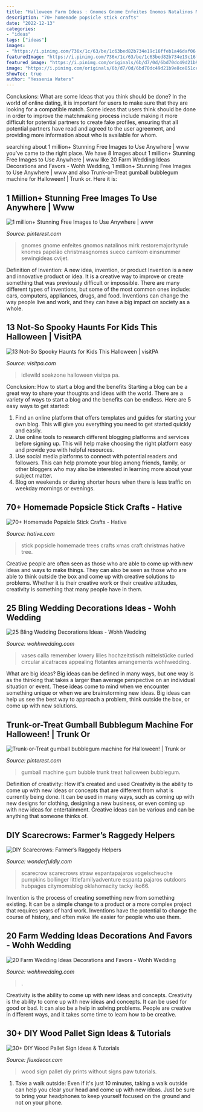```yaml
---
title: "Halloween Farm Ideas : Gnomes Gnome Enfeites Gnomos Natalinos Mirk Restoremajorityrule Knomes Papelão Christmasgnomes Sueco Camkom Einsnummer Sewingideas Cvijet"
description: "70+ homemade popsicle stick crafts"
date: "2022-12-13"
categories:
- "ideas"
tags: ["ideas"]
images:
- "https://i.pinimg.com/736x/1c/63/be/1c63bed82b734e19c16ffeb1a46daf06.jpg"
featuredImage: "https://i.pinimg.com/736x/1c/63/be/1c63bed82b734e19c16ffeb1a46daf06.jpg"
featured_image: "https://i.pinimg.com/originals/6b/d7/0d/6bd70dc49d21b9e8ce851ce33e5a358b.png"
image: "https://i.pinimg.com/originals/6b/d7/0d/6bd70dc49d21b9e8ce851ce33e5a358b.png"
ShowToc: true
author: "Yessenia Waters"
---
```



Conclusions: What are some Ideas that you think should be done?
In the world of online dating, it is important for users to make sure that they are looking for a compatible match. Some ideas that users think should be done in order to improve the matchmaking process include making it more difficult for potential partners to create fake profiles, ensuring that all potential partners have read and agreed to the user agreement, and providing more information about who is available for whom.

	

		
searching about 1 million+ Stunning Free Images to Use Anywhere | www you've came to the right place. We have 8 Images about 1 million+ Stunning Free Images to Use Anywhere | www like 20 Farm Wedding Ideas Decorations and Favors - Wohh Wedding, 1 million+ Stunning Free Images to Use Anywhere | www and also Trunk-or-Treat gumball bubblegum machine for Halloween! | Trunk or. Here it is:
		
    
## 1 Million+ Stunning Free Images To Use Anywhere | Www

<img loading=lazy src="https://i.pinimg.com/originals/6b/d7/0d/6bd70dc49d21b9e8ce851ce33e5a358b.png" onerror="this.onerror=null;this.src='https://tse1.mm.bing.net/th?id=OIP.wsf-mDJlUhe9ocZ4xky0ogHaJ3&amp;pid=15.1';" alt="1 million+ Stunning Free Images to Use Anywhere | www">

_Source: pinterest.com_

>gnomes gnome enfeites gnomos natalinos mirk restoremajorityrule knomes papelão christmasgnomes sueco camkom einsnummer sewingideas cvijet. 

	

Definition of Invention: A new idea, invention, or product
Invention is a new and innovative product or idea. It is a creative way to improve or create something that was previously difficult or impossible. There are many different types of inventions, but some of the most common ones include: cars, computers, appliances, drugs, and food. Inventions can change the way people live and work, and they can have a big impact on society as a whole.

    
## 13 Not-So Spooky Haunts For Kids This Halloween | VisitPA

<img loading=lazy src="https://www.visitpa.com/sites/default/files/2019-10/LHVB---Idlewild-and-SoakZone&#039;s-HallowBoo!-(4).jpg" onerror="this.onerror=null;this.src='https://tse2.mm.bing.net/th?id=OIP._kUYzasKy_kjweE02-C40gHaE6&amp;pid=15.1';" alt="13 Not-So Spooky Haunts for Kids This Halloween | visitPA">

_Source: visitpa.com_

>idlewild soakzone halloween visitpa pa. 

	

Conclusion: How to start a blog and the benefits
Starting a blog can be a great way to share your thoughts and ideas with the world. There are a variety of ways to start a blog and the benefits can be endless. Here are 5 easy ways to get started:
1. Find an online platform that offers templates and guides for starting your own blog. This will give you everything you need to get started quickly and easily.
2. Use online tools to research different blogging platforms and services before signing up. This will help make choosing the right platform easy and provide you with helpful resources.
3. Use social media platforms to connect with potential readers and followers. This can help promote your blog among friends, family, or other bloggers who may also be interested in learning more about your subject matter.
4. Blog on weekends or during shorter hours when there is less traffic on weekday mornings or evenings.

    
## 70+ Homemade Popsicle Stick Crafts - Hative

<img loading=lazy src="https://hative.com/wp-content/uploads/2014/03/popsicle-stick-crafts/32-homemade-stick-xmas-trees.jpg" onerror="this.onerror=null;this.src='https://tse4.mm.bing.net/th?id=OIP.JZRz7CxAiLv8Bw2krOikDgHaEn&amp;pid=15.1';" alt="70+ Homemade Popsicle Stick Crafts - Hative">

_Source: hative.com_

>stick popsicle homemade trees crafts xmas craft christmas hative tree. 

	

Creative people are often seen as those who are able to come up with new ideas and ways to make things. They can also be seen as those who are able to think outside the box and come up with creative solutions to problems. Whether it is their creative work or their creative attitudes, creativity is something that many people have in them.

    
## 25 Bling Wedding Decorations Ideas - Wohh Wedding

<img loading=lazy src="http://wohhwedding.com/wp-content/uploads/2016/05/Bling-Centerpieces-Wedding-Decorations.jpg" onerror="this.onerror=null;this.src='https://tse4.mm.bing.net/th?id=OIP.fv3IawSUItHIPARNlMOOtQHaLH&amp;pid=15.1';" alt="25 Bling Wedding Decorations Ideas - Wohh Wedding">

_Source: wohhwedding.com_

>vases calla remember lowery lilies hochzeitstisch mittelstücke curled circular alcatraces appealing flotantes arrangements wohhwedding. 

	

What are big ideas?
Big ideas can be defined in many ways, but one way is as the thinking that takes a larger than average perspective on an individual situation or event. These ideas come to mind when we encounter something unique or when we are brainstorming new ideas. Big ideas can help us see the best way to approach a problem, think outside the box, or come up with new solutions.

    
## Trunk-or-Treat Gumball Bubblegum Machine For Halloween! | Trunk Or

<img loading=lazy src="https://i.pinimg.com/736x/1c/63/be/1c63bed82b734e19c16ffeb1a46daf06.jpg" onerror="this.onerror=null;this.src='https://tse2.mm.bing.net/th?id=OIP.9ycRIBewEwVcSPlSfbqbkAHaKP&amp;pid=15.1';" alt="Trunk-or-Treat gumball bubblegum machine for Halloween! | Trunk or">

_Source: pinterest.com_

>gumball machine gum bubble trunk treat halloween bubblegum. 

	

Definition of creativity: How it's created and used
Creativity is the ability to come up with new ideas or concepts that are different from what is currently being done. It can be used in many ways, such as coming up with new designs for clothing, designing a new business, or even coming up with new ideas for entertainment. Creative ideas can be various and can be anything that someone thinks of.

    
## DIY Scarecrows: Farmer’s Raggedy Helpers

<img loading=lazy src="https://cdn.wonderfuldiy.com/wp-content/uploads/2017/04/Mini-scarecrow-.jpeg" onerror="this.onerror=null;this.src='https://tse1.mm.bing.net/th?id=OIP.rOMxZcISOmiQ9YpqLS_z7QHaLJ&amp;pid=15.1';" alt="DIY Scarecrows: Farmer’s Raggedy Helpers">

_Source: wonderfuldiy.com_

>scarecrow scarecrows straw espantapajaros vogelscheuche pumpkins bollinger littlefamilyadventure espanta pajaros outdoors hubpages citymomsblog oklahomacity tacky iko66. 

	

Invention is the process of creating something new from something existing. It can be a simple change to a product or a more complex project that requires years of hard work. Inventions have the potential to change the course of history, and often make life easier for people who use them.

    
## 20 Farm Wedding Ideas Decorations And Favors - Wohh Wedding

<img loading=lazy src="https://www.wohhwedding.com/wp-content/uploads/2016/04/Rustic-Farm-Wedding-Ideas-1-683x1024.jpg" onerror="this.onerror=null;this.src='https://tse1.mm.bing.net/th?id=OIP.aJhs-c0DrN7xrSRORsuSqAHaLG&amp;pid=15.1';" alt="20 Farm Wedding Ideas Decorations and Favors - Wohh Wedding">

_Source: wohhwedding.com_

>. 

	

Creativity is the ability to come up with new ideas and concepts.
Creativity is the ability to come up with new ideas and concepts. It can be used for good or bad. It can also be a help in solving problems. People are creative in different ways, and it takes some time to learn how to be creative.

    
## 30+ DIY Wood Pallet Sign Ideas &amp; Tutorials

<img loading=lazy src="https://fluxdecor.com/wp-content/uploads/2016/11/wood-pallet-signs/32-wood-pallet-signs.jpg" onerror="this.onerror=null;this.src='https://tse1.mm.bing.net/th?id=OIP.-PGIOtfK1fC6qy5Su1oE9AHaJ4&amp;pid=15.1';" alt="30+ DIY Wood Pallet Sign Ideas &amp; Tutorials">

_Source: fluxdecor.com_

>wood sign pallet diy prints without signs paw tutorials. 

	

1. Take a walk outside: Even if it's just 10 minutes, taking a walk outside can help you clear your head and come up with new ideas. Just be sure to bring your headphones to keep yourself focused on the ground and not on your phone.

